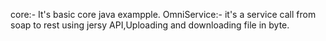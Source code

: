 core:- It's basic core java exampple.
OmniService:- it's a service call from soap to rest using jersy API,Uploading and downloading file in byte. 
